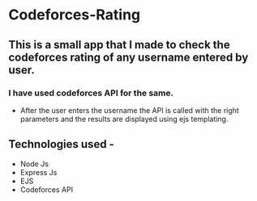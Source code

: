 # Codeforces-Rating


## This is a small app that I made to check the codeforces rating of any username entered by user.
### I have used codeforces API for the same. 
- After the user enters the username the API is called with the right parameters and the results are displayed using ejs templating.
## Technologies used - 
- Node Js
- Express Js
- EJS
- Codeforces API
